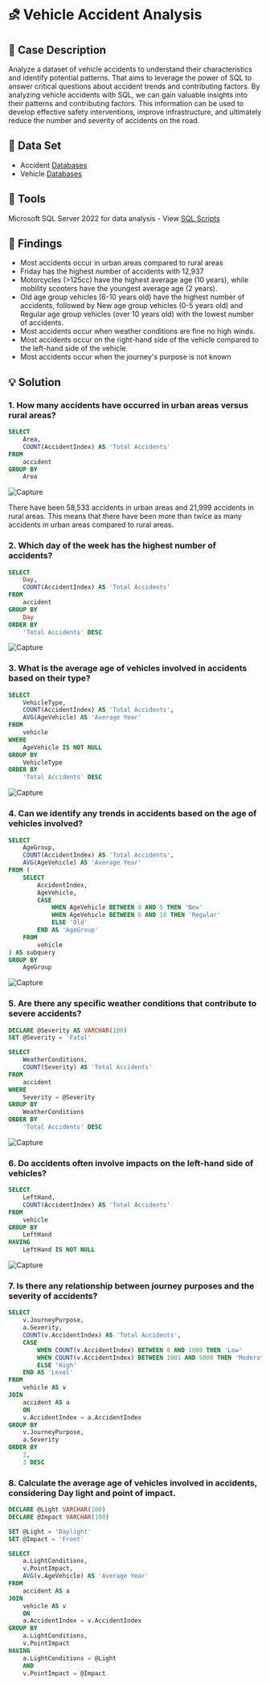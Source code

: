 # ⛐ Vehicle Accident Analysis

## 📝 Case Description
Analyze a dataset of vehicle accidents to understand their characteristics and identify potential patterns. That aims to leverage the power of SQL to answer critical questions about accident trends and contributing factors. By analyzing vehicle accidents with SQL, we can gain valuable insights into their patterns and contributing factors. This information can be used to develop effective safety interventions, improve infrastructure, and ultimately reduce the number and severity of accidents on the road.

##  📁 Data Set
- Accident [Databases](https://github.com/farens27/SQL-Stuff/blob/main/Microsoft%20SQL%20Server/Vehicle%20Accident%20Analysis/accident.csv)
- Vehicle [Databases](https://github.com/farens27/SQL-Stuff/blob/main/Microsoft%20SQL%20Server/Vehicle%20Accident%20Analysis/vehicle.csv)

## 🔧 Tools
Microsoft SQL Server 2022 for data analysis - View [SQL Scripts](https://github.com/farens27/SQL-Stuff/blob/main/Microsoft%20SQL%20Server/Vehicle%20Accident%20Analysis/Vehicle%20Accident%20Analysis.sql)

##  🔎 Findings
- Most accidents occur in urban areas compared to rural areas
- Friday has the highest number of accidents with 12,937
- Motorcycles (>125cc) have the highest average age (10 years), while mobility scooters have the youngest average age (2 years).
- Old age group vehicles (6-10 years old) have the highest number of accidents, followed by New age group vehicles (0-5 years old) and Regular age group vehicles (over 10 years old) with the lowest number of accidents.
- Most accidents occur when weather conditions are fine no high winds.
- Most accidents occur on the right-hand side of the vehicle compared to the left-hand side of the vehicle.
- Most accidents occur when the journey's purpose is not known

## 💡 Solution

### 1. How many accidents have occurred in urban areas versus rural areas?

````SQL
SELECT
	Area,
	COUNT(AccidentIndex) AS 'Total Accidents'
FROM
	accident
GROUP BY
	Area
````
![Capture](https://github.com/farens27/SQL-Stuff/assets/60220519/8dc19782-5cb2-4ef9-b953-97ba86533a79)

There have been 58,533 accidents in urban areas and 21,999 accidents in rural areas. This means that there have been more than twice as many accidents in urban areas compared to rural areas.

### 2. Which day of the week has the highest number of accidents?

````SQL
SELECT
	Day,
	COUNT(AccidentIndex) AS 'Total Accidents'
FROM
	accident
GROUP BY
	Day
ORDER BY
	'Total Accidents' DESC
````
![Capture](https://github.com/farens27/SQL-Stuff/assets/60220519/a3ab0f62-ddf1-4fa7-8147-c06b8e10abc3)

### 3. What is the average age of vehicles involved in accidents based on their type?

````SQL
SELECT
	VehicleType,
	COUNT(AccidentIndex) AS 'Total Accidents',
	AVG(AgeVehicle) AS 'Average Year'
FROM
	vehicle
WHERE
	AgeVehicle IS NOT NULL
GROUP BY
	VehicleType
ORDER BY
	'Total Accidents' DESC
````
![Capture](https://github.com/farens27/SQL-Stuff/assets/60220519/2f89263b-c534-4080-95b1-32b2b77df1e5)

###  4. Can we identify any trends in accidents based on the age of vehicles involved?

````SQL
SELECT
	AgeGroup,
	COUNT(AccidentIndex) AS 'Total Accidents',
	AVG(AgeVehicle) AS 'Average Year'
FROM (
	SELECT
		AccidentIndex,
		AgeVehicle,
		CASE
			WHEN AgeVehicle BETWEEN 0 AND 5 THEN 'New'
			WHEN AgeVehicle BETWEEN 6 AND 10 THEN 'Regular'
			ELSE 'Old'
		END AS 'AgeGroup'
	FROM
		vehicle
) AS subquery
GROUP BY
	AgeGroup
````
![Capture](https://github.com/farens27/SQL-Stuff/assets/60220519/f864e908-03fa-4a6a-8af9-ad9425c55ed0)

### 5. Are there any specific weather conditions that contribute to severe accidents?

````SQL
DECLARE @Severity AS VARCHAR(100)
SET @Severity = 'Fatal'

SELECT
	WeatherConditions,
	COUNT(Severity) AS 'Total Accidents'
FROM
	accident
WHERE
	Severity = @Severity
GROUP BY
	WeatherConditions
ORDER BY
	'Total Accidents' DESC
````
![Capture](https://github.com/farens27/SQL-Stuff/assets/60220519/d34764f8-4fd9-4e9c-bf55-3aa1114520ee)

### 6. Do accidents often involve impacts on the left-hand side of vehicles?

````SQL
SELECT
	LeftHand,
	COUNT(AccidentIndex) AS 'Total Accidents'
FROM
	vehicle
GROUP BY
	LeftHand
HAVING
	LeftHand IS NOT NULL
````
![Capture](https://github.com/farens27/SQL-Stuff/assets/60220519/63d903b7-9cbb-4769-9c2d-c13ff04b8c5f)

### 7. Is there any relationship between journey purposes and the severity of accidents?

````SQL
SELECT
	v.JourneyPurpose,
	a.Severity,
	COUNT(v.AccidentIndex) AS 'Total Accidents',
	CASE
		WHEN COUNT(v.AccidentIndex) BETWEEN 0 AND 1000 THEN 'Low'
		WHEN COUNT(v.AccidentIndex) BETWEEN 1001 AND 5000 THEN 'Moderate'
		ELSE 'High'
	END AS 'Level'
FROM
	vehicle AS v
JOIN
	accident AS a
	ON
	v.AccidentIndex = a.AccidentIndex
GROUP BY
	v.JourneyPurpose,
	a.Severity
ORDER BY
	2,
	3 DESC
````

### 8. Calculate the average age of vehicles involved in accidents, considering Day light and point of impact.

````SQL
DECLARE @Light VARCHAR(100)
DECLARE @Impact VARCHAR(100)

SET @Light = 'Daylight'
SET @Impact = 'Front'

SELECT
	a.LightConditions,
	v.PointImpact,
	AVG(v.AgeVehicle) AS 'Average Year'
FROM
	accident AS a
JOIN
	vehicle AS v
	ON
	a.AccidentIndex = v.AccidentIndex
GROUP BY
	a.LightConditions,
	v.PointImpact
HAVING
	a.LightConditions = @Light 
	AND 
	v.PointImpact = @Impact
````
